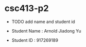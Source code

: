 # csc413-p2

- TODO add name and student id

- Student Name : Arnold Jiadong Yu  
- Student ID : 917269189
